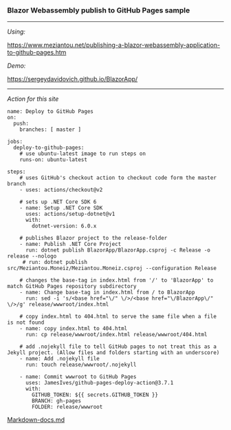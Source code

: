 <h3> <b>Blazor Webassembly publish to GitHub Pages sample</b> </h3>

---

_Using:_

https://www.meziantou.net/publishing-a-blazor-webassembly-application-to-github-pages.htm

_Demo:_ 

https://sergeydavidovich.github.io/BlazorApp/

---

_Action for this site_

    name: Deploy to GitHub Pages
    on:
      push:
        branches: [ master ]

    jobs:
      deploy-to-github-pages:
        # use ubuntu-latest image to run steps on
        runs-on: ubuntu-latest

    steps:
        # uses GitHub's checkout action to checkout code form the master branch
        - uses: actions/checkout@v2
    
        # sets up .NET Core SDK 6
        - name: Setup .NET Core SDK
          uses: actions/setup-dotnet@v1
          with:
            dotnet-version: 6.0.x  

        # publishes Blazor project to the release-folder
        - name: Publish .NET Core Project
          run: dotnet publish BlazorApp/BlazorApp.csproj -c Release -o release --nologo
         # run: dotnet publish src/Meziantou.Moneiz/Meziantou.Moneiz.csproj --configuration Release
    
        # changes the base-tag in index.html from '/' to 'BlazorApp' to match GitHub Pages repository subdirectory
        - name: Change base-tag in index.html from / to BlazorApp
          run: sed -i 's/<base href="\/" \/>/<base href="\/BlazorApp\/" \/>/g' release/wwwroot/index.html
    
        # copy index.html to 404.html to serve the same file when a file is not found
        - name: copy index.html to 404.html
          run: cp release/wwwroot/index.html release/wwwroot/404.html

        # add .nojekyll file to tell GitHub pages to not treat this as a Jekyll project. (Allow files and folders starting with an underscore)
        - name: Add .nojekyll file
          run: touch release/wwwroot/.nojekyll
      
        - name: Commit wwwroot to GitHub Pages
          uses: JamesIves/github-pages-deploy-action@3.7.1
          with:
            GITHUB_TOKEN: ${{ secrets.GITHUB_TOKEN }}
            BRANCH: gh-pages
            FOLDER: release/wwwroot
    
 [Markdown-docs.md](https://gist.github.com/SergeyDavidovich/6dc36c2139f16d24fc0231d3d44cc75e)
